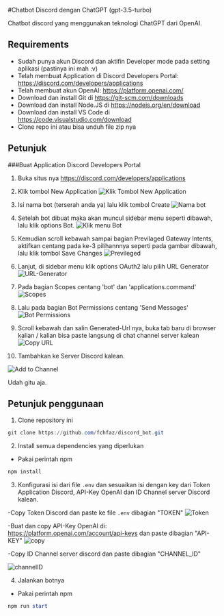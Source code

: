 #Chatbot Discord dengan ChatGPT (gpt-3.5-turbo)

Chatbot discord yang menggunakan teknologi ChatGPT dari OpenAI.

## Requirements
- Sudah punya akun Discord dan aktifin Developer mode pada setting aplikasi (pastinya ini mah :v)
- Telah membuat Application di Discord Developers Portal: https://discord.com/developers/applications
- Telah membuat akun OpenAI: https://platform.openai.com/
- Download dan install Git di https://git-scm.com/downloads
- Download dan install Node.JS di https://nodejs.org/en/download
- Download dan install VS Code di https://code.visualstudio.com/download
- Clone repo ini atau bisa unduh file zip nya

## Petunjuk

###Buat Application Discord Developers Portal

1. Buka situs nya https://discord.com/developers/applications

2. Klik tombol New Application
![Klik Tombol New Application](https://user-images.githubusercontent.com/52305641/235567470-0374545c-ef6f-460b-b78b-5d9c2bea931f.png)

3. Isi nama bot (terserah anda ya) lalu klik tombol Create
![Nama bot](https://user-images.githubusercontent.com/52305641/235567766-c2bedead-5fdd-424e-9726-a9c11020763d.png)

4. Setelah bot dibuat maka akan muncul sidebar menu seperti dibawah, lalu klik options Bot.
![Klik menu Bot](https://user-images.githubusercontent.com/52305641/235568024-a48f1fbc-14a0-4b43-9b30-7537570907d4.png)

5. Kemudian scroll kebawah sampai bagian Previlaged Gateway Intents, aktifkan centang pada ke-3 pilihannnya seperti pada gambar dibawah, lalu klik tombol Save Changes
![Previleged](https://user-images.githubusercontent.com/52305641/235568285-5ea4e5a7-0bbd-4dd1-8948-c6db9aa2fa01.png)

6. Lanjut, di sidebar menu klik options OAuth2 lalu pilih URL Generator
![URL-Generator](https://user-images.githubusercontent.com/52305641/235568731-ecd41b14-7a89-4eb1-a80c-408639662b9b.png)

7. Pada bagian Scopes centang 'bot' dan 'applications.command'
![Scopes](https://user-images.githubusercontent.com/52305641/235569085-97ec93ad-f477-4657-9882-95a7592528a5.png)

8. Lalu pada bagian Bot Permissions centang 'Send Messages'
![Bot Permissions](https://user-images.githubusercontent.com/52305641/235569147-3295aa1d-c3a3-43cd-8533-7b80b0e1fdae.png)

9. Scroll kebawah dan salin Generated-Url nya, buka tab baru di browser kalian / kalian bisa paste langsung di chat channel server kalean
![Copy URL](https://user-images.githubusercontent.com/52305641/235570779-0ee5a95f-0616-412c-b5a5-108f2608633d.png)

10. Tambahkan ke Server Discord kalean.

![Add to Channel](https://user-images.githubusercontent.com/52305641/235570833-bc7b1a21-6e9d-458c-a3a4-03001a0b7f34.png)



Udah gitu aja.


## Petunjuk penggunaan

1. Clone repository ini

```powershell
git clone https://github.com/fchfaz/discord_bot.git
```

2. Install semua dependencies yang diperlukan

- Pakai perintah npm
```powershell
npm install
```

3. Konfigurasi isi dari file `.env` dan sesuaikan isi dengan key dari Token Application Discord, API-Key OpenAI dan ID Channel server Discord kalean.

-Copy Token Discord dan paste ke file `.env` dibagian "TOKEN"
![Token](https://user-images.githubusercontent.com/52305641/235572206-86f3b554-5964-4602-aa0e-b6d55b9b936f.png)

-Buat dan copy API-Key OpenAI di: https://platform.openai.com/account/api-keys dan paste dibagian "API-KEY"
![copy](https://user-images.githubusercontent.com/52305641/235572556-1e1cac84-6367-4124-a509-0715ffe21049.png)

-Copy ID Channel server discord dan paste dibagian "CHANNEL_ID"

![channelID](https://user-images.githubusercontent.com/52305641/235572816-59205693-f638-406c-9db8-b42c55375299.png)


4. Jalankan botnya

- Pakai perintah npm
```powershell
npm run start
```

